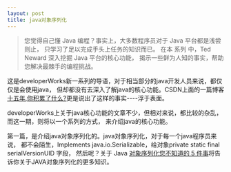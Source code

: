 ```yaml
---
layout: post
title: java对象序列化
---
```

> 您觉得自己懂 Java 编程？事实上，大多数程序员对于 Java 平台都是浅尝则止，
> 只学习了足以完成手头上任务的知识而已。
> 在本 系列 中，Ted Neward 深入挖掘 Java 平台的核心功能，
> 揭示一些鲜为人知的事实，帮助您解决最棘手的编程挑战。

这是developerWorks新一系列的导语，对于相当部分的java开发人员来说，都仅仅是会使用java，
但却都没有去深入了解java的核心功能。CSDN上面的一篇博客 [十五年,你积累了什么?](http://blog.csdn.net/axman/archive/2010/04/24/5523746.aspx)更是说出了这样的事实----浮于表面。

developerWorks上关于java核心功能的文章不少，但相对来说，都比较的杂乱，而这一期，则将以一个系列的方式，
来介绍java的核心功能。

第一篇，是介绍java对象序列化的。java对象序列化，对于每一个java程序员来说，
都不会陌生，Implements java.io.Serializable，给对象private static final serialVersionUID 字段，
然后呢？关于 Java [对象序列化您不知道的 5 件事](http://www.ibm.com/developerworks/cn/java/j-5things1/index.html?ca=drs-cn-0504)将告诉你关于JAVA对象序列化的更多知识。